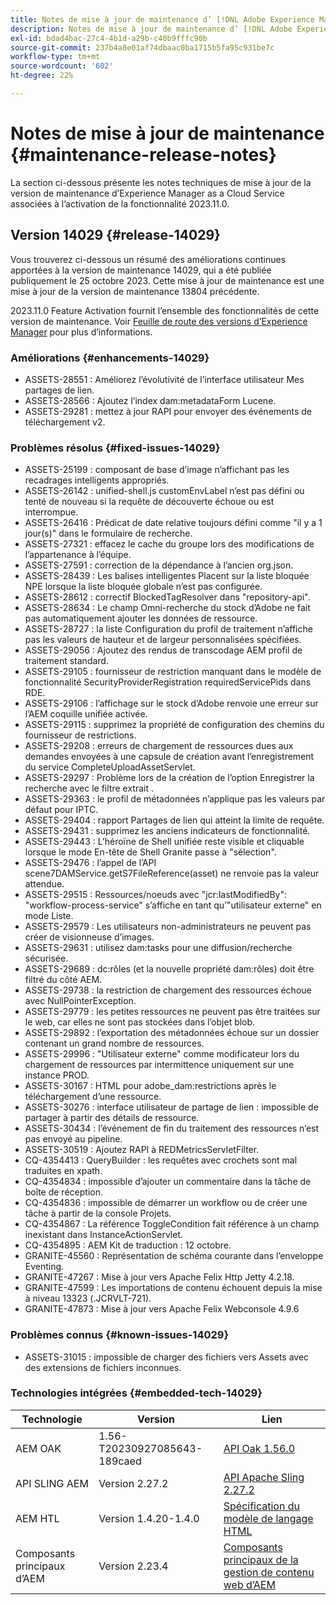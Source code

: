 ```yaml
---
title: Notes de mise à jour de maintenance d’ [!DNL Adobe Experience Manager]  as a Cloud Service associées à l’activation de la fonctionnalité 2023.11.0.
description: Notes de mise à jour de maintenance d’ [!DNL Adobe Experience Manager]  as a Cloud Service associées à l’activation de la fonctionnalité 2023.11.0.
exl-id: bdad4bac-27c4-4b1d-a29b-c40b9fffc90b
source-git-commit: 237b4a8e01af74dbaac0ba1715b5fa95c931be7c
workflow-type: tm+mt
source-wordcount: '602'
ht-degree: 22%

---
```


# Notes de mise à jour de maintenance {#maintenance-release-notes}

La section ci-dessous présente les notes techniques de mise à jour de la version de maintenance d’Experience Manager as a Cloud Service associées à l’activation de la fonctionnalité 2023.11.0.

## Version 14029 {#release-14029}

Vous trouverez ci-dessous un résumé des améliorations continues apportées à la version de maintenance 14029, qui a été publiée publiquement le 25 octobre 2023. Cette mise à jour de maintenance est une mise à jour de la version de maintenance 13804 précédente.

2023.11.0 Feature Activation fournit l’ensemble des fonctionnalités de cette version de maintenance. Voir [Feuille de route des versions d’Experience Manager](https://experienceleague.adobe.com/docs/experience-manager-release-information/aem-release-updates/update-releases-roadmap.html?lang=fr) pour plus d’informations.

### Améliorations {#enhancements-14029}

* ASSETS-28551 : Améliorez l’évolutivité de l’interface utilisateur Mes partages de lien.
* ASSETS-28566 : Ajoutez l’index dam:metadataForm Lucene.
* ASSETS-29281 : mettez à jour RAPI pour envoyer des événements de téléchargement v2.

### Problèmes résolus {#fixed-issues-14029}

* ASSETS-25199 : composant de base d’image n’affichant pas les recadrages intelligents appropriés.
* ASSETS-26142 : unified-shell.js customEnvLabel n’est pas défini ou tenté de nouveau si la requête de découverte échoue ou est interrompue.
* ASSETS-26416 : Prédicat de date relative toujours défini comme &quot;il y a 1 jour(s)&quot; dans le formulaire de recherche.
* ASSETS-27321 : effacez le cache du groupe lors des modifications de l’appartenance à l’équipe.
* ASSETS-27591 : correction de la dépendance à l’ancien org.json.
* ASSETS-28439 : Les balises intelligentes Placent sur la liste bloquée NPE lorsque la liste bloquée globale n’est pas configurée.
* ASSETS-28612 : correctif BlockedTagResolver dans &quot;repository-api&quot;.
* ASSETS-28634 : Le champ Omni-recherche du stock d’Adobe ne fait pas automatiquement ajouter les données de ressource.
* ASSETS-28727 : la liste Configuration du profil de traitement n’affiche pas les valeurs de hauteur et de largeur personnalisées spécifiées.
* ASSETS-29056 : Ajoutez des rendus de transcodage AEM profil de traitement standard.
* ASSETS-29105 : fournisseur de restriction manquant dans le modèle de fonctionnalité SecurityProviderRegistration requiredServicePids dans RDE.
* ASSETS-29106 : l’affichage sur le stock d’Adobe renvoie une erreur sur l’AEM coquille unifiée activée.
* ASSETS-29115 : supprimez la propriété de configuration des chemins du fournisseur de restrictions.
* ASSETS-29208 : erreurs de chargement de ressources dues aux demandes envoyées à une capsule de création avant l’enregistrement du service CompleteUploadAssetServlet.
* ASSETS-29297 : Problème lors de la création de l’option Enregistrer la recherche avec le filtre extrait .
* ASSETS-29363 : le profil de métadonnées n’applique pas les valeurs par défaut pour IPTC.
* ASSETS-29404 : rapport Partages de lien qui atteint la limite de requête.
* ASSETS-29431 : supprimez les anciens indicateurs de fonctionnalité.
* ASSETS-29443 : L’héroïne de Shell unifiée reste visible et cliquable lorsque le mode En-tête de Shell Granite passe à &quot;sélection&quot;.
* ASSETS-29476 : l’appel de l’API scene7DAMService.getS7FileReference(asset) ne renvoie pas la valeur attendue.
* ASSETS-29515 : Ressources/noeuds avec &quot;jcr:lastModifiedBy&quot;: &quot;workflow-process-service&quot; s’affiche en tant qu’&quot;utilisateur externe&quot; en mode Liste.
* ASSETS-29579 : Les utilisateurs non-administrateurs ne peuvent pas créer de visionneuse d’images.
* ASSETS-29631 : utilisez dam:tasks pour une diffusion/recherche sécurisée.
* ASSETS-29689 : dc:rôles (et la nouvelle propriété dam:rôles) doit être filtré du côté AEM.
* ASSETS-29738 : la restriction de chargement des ressources échoue avec NullPointerException.
* ASSETS-29779 : les petites ressources ne peuvent pas être traitées sur le web, car elles ne sont pas stockées dans l’objet blob.
* ASSETS-29892 : l’exportation des métadonnées échoue sur un dossier contenant un grand nombre de ressources.
* ASSETS-29996 : &quot;Utilisateur externe&quot; comme modificateur lors du chargement de ressources par intermittence uniquement sur une instance PROD.
* ASSETS-30167 : HTML pour adobe_dam:restrictions après le téléchargement d’une ressource.
* ASSETS-30276 : interface utilisateur de partage de lien : impossible de partager à partir des détails de ressource.
* ASSETS-30434 : l’événement de fin du traitement des ressources n’est pas envoyé au pipeline.
* ASSETS-30519 : Ajoutez RAPI à REDMetricsServletFilter.
* CQ-4354413 : QueryBuilder : les requêtes avec crochets sont mal traduites en xpath.
* CQ-4354834 : impossible d’ajouter un commentaire dans la tâche de boîte de réception.
* CQ-4354836 : impossible de démarrer un workflow ou de créer une tâche à partir de la console Projets.
* CQ-4354867 : La référence ToggleCondition fait référence à un champ inexistant dans InstanceActionServlet.
* CQ-4354895 : AEM Kit de traduction : 12 octobre.
* GRANITE-45560 : Représentation de schéma courante dans l’enveloppe Eventing.
* GRANITE-47267 : Mise à jour vers Apache Felix Http Jetty 4.2.18.
* GRANITE-47599 : Les importations de contenu échouent depuis la mise à niveau 13323 (.JCRVLT-721).
* GRANITE-47873 : Mise à jour vers Apache Felix Webconsole 4.9.6

### Problèmes connus {#known-issues-14029}

* ASSETS-31015 : impossible de charger des fichiers vers Assets avec des extensions de fichiers inconnues.

### Technologies intégrées {#embedded-tech-14029}

| Technologie | Version | Lien |
|---|---|---|
| AEM OAK | 1.56-T20230927085643-189caed | [API Oak 1.56.0](https://www.javadoc.io/doc/org.apache.jackrabbit/oak-api/1.56.0/index.html) |
| API SLING AEM | Version 2.27.2 | [API Apache Sling 2.27.2](https://www.javadoc.io/doc/org.apache.sling/org.apache.sling.api/latest/index.html) |
| AEM HTL | Version 1.4.20-1.4.0 | [Spécification du modèle de langage HTML](https://github.com/adobe/htl-spec) |
| Composants principaux d’AEM | Version 2.23.4 | [Composants principaux de la gestion de contenu web d’AEM](https://github.com/adobe/aem-core-wcm-components) |
